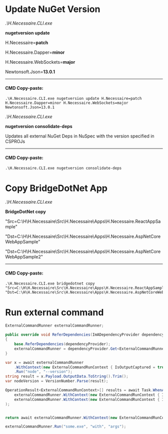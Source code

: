 ﻿# Update NuGet Version

_.\H.Necessaire.CLI.exe_ 

**nugetversion update** 

H.Necessaire=**patch**

H.Necessaire.Dapper=**minor**

H.Necessaire.WebSockets=**major** 

Newtonsoft.Json=**13.0.1**

---

#### CMD Copy-paste:
```
.\H.Necessaire.CLI.exe nugetversion update H.Necessaire=patch H.Necessaire.Dapper=minor H.Necessaire.WebSockets=major Newtonsoft.Json=13.0.1
```

_.\H.Necessaire.CLI.exe_ 

**nugetversion consolidate-deps**

Updates all external NuGet Deps in NuSpec with the version specified in CSPROJs

---

#### CMD Copy-paste:
```
.\H.Necessaire.CLI.exe nugetversion consolidate-deps
```


# Copy BridgeDotNet App

_.\H.Necessaire.CLI.exe_ 

**BridgeDotNet copy** 

"Src=C:\H\H.Necessaire\Src\H.Necessaire\Apps\H.Necessaire.ReactAppSample"

"Dst=C:\H\H.Necessaire\Src\H.Necessaire\Apps\H.Necessaire.AspNetCoreWebAppSample"

"Dst=C:\H\H.Necessaire\Src\H.Necessaire\Apps\H.Necessaire.AspNetCoreWebAppSample2"

---

#### CMD Copy-paste:
```
.\H.Necessaire.CLI.exe bridgedotnet copy "Src=C:\H\H.Necessaire\Src\H.Necessaire\Apps\H.Necessaire.ReactAppSample" "Dst=C:\H\H.Necessaire\Src\H.Necessaire\Apps\H.Necessaire.AspNetCoreWebAppSample"
```


# Run external command

```csharp
ExternalCommandRunner externalCommandRunner;

public override void ReferDependencies(ImADependencyProvider dependencyProvider)
{
    base.ReferDependencies(dependencyProvider);
    externalCommandRunner = dependencyProvider.Get<ExternalCommandRunner>();
}

var x = await externalCommandRunner
    .WithContext(new ExternalCommandRunContext { IsOutputCaptured = true, IsOutputPrinted = false })
    .Run("node", "--version");
string result = x.Payload.OutputData.ToString().Trim();
var nodeVersion = VersionNumber.Parse(result);

OperationResult<ExternalCommandRunContext>[] results = await Task.WhenAll(
    externalCommandRunner.WithContext(new ExternalCommandRunContext { IsOutputCaptured = true }).RunCmd("tasklist"),
    externalCommandRunner.WithContext(new ExternalCommandRunContext { IsOutputCaptured = true }).RunCmd("dir")
);


return await externalCommandRunner.WithContext(new ExternalCommandRunContext { IsUserInputExpected = true }).RunCmd();

externalCommandRunner.Run("some.exe", "with", "args");
```
